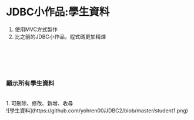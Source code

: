 #   JDBC小作品:學生資料
1. 使用MVC方式製作
2. 比之前的JDBC小作品，程式碼更加精煉  
<br/>
<br/> 
<br/>
<br/> 

###   顯示所有學生資料
<br/> 
1. 可刪除、修改、新增、收尋
<br/> 
![學生資料](https://github.com/yohren00/JDBC2/blob/master/student1.png)
